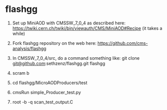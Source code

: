 flashgg
=======
1. Set up MiniAOD with CMSSW_7_0_4 as described here: https://twiki.cern.ch/twiki/bin/viewauth/CMS/MiniAOD#Recipe  (it takes a while)

2. Fork flashgg repository on the web here: https://github.com/cms-analysis/flashgg

3. In CMSSW_7_0_4/src, do a command something like: git clone git@github.com:sethzenz/flashgg.git flashgg

4. scram b

5. cd flashgg/MicroAODProducers/test

6. cmsRun simple_Producer_test.py

7. root -b -q scan_test_output.C